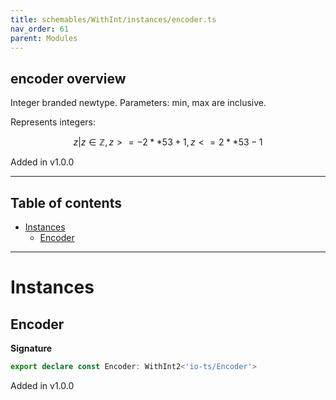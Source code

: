 ```yaml
---
title: schemables/WithInt/instances/encoder.ts
nav_order: 61
parent: Modules
---
```


## encoder overview

Integer branded newtype. Parameters: min, max are inclusive.

Represents integers:

```math
 { z | z ∈ ℤ, z >= -2 ** 53 + 1, z <= 2 ** 53 - 1 }
```

Added in v1.0.0

---

<h2 class="text-delta">Table of contents</h2>

- [Instances](#instances)
  - [Encoder](#encoder)

---

# Instances

## Encoder

**Signature**

```ts
export declare const Encoder: WithInt2<'io-ts/Encoder'>
```

Added in v1.0.0
